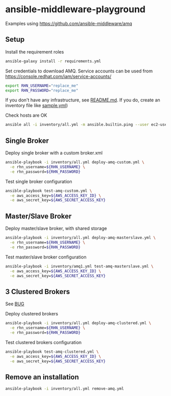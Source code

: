 # ansible-middleware-playground

Examples using https://github.com/ansible-middleware/amq

## Setup

Install the requirement roles
```bash
ansible-galaxy install -r requirements.yml
```

Set credentials to download AMQ. Service accounts can be used from https://console.redhat.com/iam/service-accounts/
```bash
export RHN_USERNAME="replace_me"
export RHN_PASSWORD="replace_me"
```

If you don't have any infrastructure, see [README.md](configure-aws%2FREADME.md). If you do, create an inventory file like [sample.yml](inventory%2Fsample.yml))

Check hosts are OK
```bash
ansible all -i inventory/all.yml -m ansible.builtin.ping --user ec2-user --private-key ~/my_keypair.pem
```

## Single Broker

Deploy single broker with a custom broker.xml
```bash
ansible-playbook -i inventory/all.yml deploy-amq-custom.yml \
  -e rhn_username=${RHN_USERNAME} \
  -e rhn_password=${RHN_PASSWORD}
```

Test single broker configuration
```bash
ansible-playbook test-amq-custom.yml \
  -e aws_access_key=${AWS_ACCESS_KEY_ID} \
  -e aws_secret_key=${AWS_SECRET_ACCESS_KEY}
```

## Master/Slave Broker

Deploy master/slave broker, with shared storage
```bash
ansible-playbook -i inventory/all.yml deploy-amq-masterslave.yml \
  -e rhn_username=${RHN_USERNAME} \
  -e rhn_password=${RHN_PASSWORD}
```

Test master/slave broker configuration
```bash
ansible-playbook -i inventory/amq1.yml test-amq-masterslave.yml \
  -e aws_access_key=${AWS_ACCESS_KEY_ID} \
  -e aws_secret_key=${AWS_SECRET_ACCESS_KEY}
```

## 3 Clustered Brokers

See [BUG](https://github.com/ansible-middleware/amq/issues/120)

Deploy clustered brokers
```bash
ansible-playbook -i inventory/all.yml deploy-amq-clustered.yml \
  -e rhn_username=${RHN_USERNAME} \
  -e rhn_password=${RHN_PASSWORD}
```

Test clustered brokers configuration
```bash
ansible-playbook test-amq-clustered.yml \
  -e aws_access_key=${AWS_ACCESS_KEY_ID} \
  -e aws_secret_key=${AWS_SECRET_ACCESS_KEY}
```

## Remove an installation

```bash
ansible-playbook -i inventory/all.yml remove-amq.yml
```
